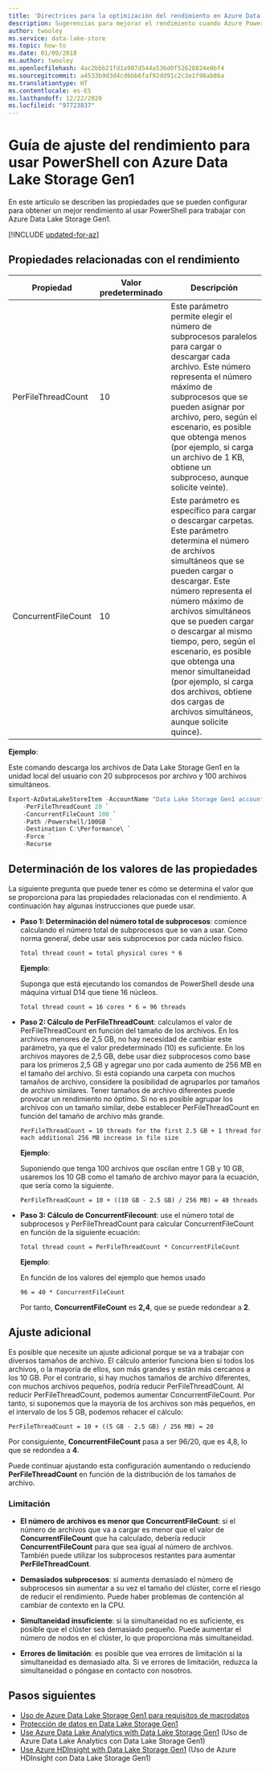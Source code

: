 ```yaml
---
title: 'Directrices para la optimización del rendimiento en Azure Data Lake Storage Gen1: PowerShell'
description: Sugerencias para mejorar el rendimiento cuando Azure PowerShell se utiliza con Azure Data Lake Storage Gen1.
author: twooley
ms.service: data-lake-store
ms.topic: how-to
ms.date: 01/09/2018
ms.author: twooley
ms.openlocfilehash: 4ac2bbb21fd1a987d544a536d0f52628824e0bf4
ms.sourcegitcommit: a4533b9d3d4cd6bb6faf92dd91c2c3e1f98ab86a
ms.translationtype: HT
ms.contentlocale: es-ES
ms.lasthandoff: 12/22/2020
ms.locfileid: "97723837"
---
```

# <a name="performance-tuning-guidance-for-using-powershell-with-azure-data-lake-storage-gen1"></a>Guía de ajuste del rendimiento para usar PowerShell con Azure Data Lake Storage Gen1

En este artículo se describen las propiedades que se pueden configurar para obtener un mejor rendimiento al usar PowerShell para trabajar con Azure Data Lake Storage Gen1.

[!INCLUDE [updated-for-az](../../includes/updated-for-az.md)]

## <a name="performance-related-properties"></a>Propiedades relacionadas con el rendimiento

| Propiedad            | Valor predeterminado | Descripción |
|---------------------|---------|-------------|
| PerFileThreadCount  | 10      | Este parámetro permite elegir el número de subprocesos paralelos para cargar o descargar cada archivo. Este número representa el número máximo de subprocesos que se pueden asignar por archivo, pero, según el escenario, es posible que obtenga menos (por ejemplo, si carga un archivo de 1 KB, obtiene un subproceso, aunque solicite veinte).  |
| ConcurrentFileCount | 10      | Este parámetro es específico para cargar o descargar carpetas. Este parámetro determina el número de archivos simultáneos que se pueden cargar o descargar. Este número representa el número máximo de archivos simultáneos que se pueden cargar o descargar al mismo tiempo, pero, según el escenario, es posible que obtenga una menor simultaneidad (por ejemplo, si carga dos archivos, obtiene dos cargas de archivos simultáneos, aunque solicite quince). |

**Ejemplo**:

Este comando descarga los archivos de Data Lake Storage Gen1 en la unidad local del usuario con 20 subprocesos por archivo y 100 archivos simultáneos.

```PowerShell
Export-AzDataLakeStoreItem -AccountName "Data Lake Storage Gen1 account name" `
    -PerFileThreadCount 20 `
    -ConcurrentFileCount 100 `
    -Path /Powershell/100GB `
    -Destination C:\Performance\ `
    -Force `
    -Recurse
```

## <a name="how-to-determine-property-values"></a>Determinación de los valores de las propiedades

La siguiente pregunta que puede tener es cómo se determina el valor que se proporciona para las propiedades relacionadas con el rendimiento. A continuación hay algunas instrucciones que puede usar.

* **Paso 1: Determinación del número total de subprocesos**: comience calculando el número total de subprocesos que se van a usar. Como norma general, debe usar seis subprocesos por cada núcleo físico.

    `Total thread count = total physical cores * 6`

    **Ejemplo**:

    Suponga que está ejecutando los comandos de PowerShell desde una máquina virtual D14 que tiene 16 núcleos.

    `Total thread count = 16 cores * 6 = 96 threads`

* **Paso 2: Cálculo de PerFileThreadCount**: calculamos el valor de PerFileThreadCount en función del tamaño de los archivos. En los archivos menores de 2,5 GB, no hay necesidad de cambiar este parámetro, ya que el valor predeterminado (10) es suficiente. En los archivos mayores de 2,5 GB, debe usar diez subprocesos como base para los primeros 2,5 GB y agregar uno por cada aumento de 256 MB en el tamaño del archivo. Si está copiando una carpeta con muchos tamaños de archivo, considere la posibilidad de agruparlos por tamaños de archivo similares. Tener tamaños de archivo diferentes puede provocar un rendimiento no óptimo. Si no es posible agrupar los archivos con un tamaño similar, debe establecer PerFileThreadCount en función del tamaño de archivo más grande.

    `PerFileThreadCount = 10 threads for the first 2.5 GB + 1 thread for each additional 256 MB increase in file size`

    **Ejemplo**:

    Suponiendo que tenga 100 archivos que oscilan entre 1 GB y 10 GB, usaremos los 10 GB como el tamaño de archivo mayor para la ecuación, que sería como la siguiente.

    `PerFileThreadCount = 10 + ((10 GB - 2.5 GB) / 256 MB) = 40 threads`

* **Paso 3: Cálculo de ConcurrentFilecount**: use el número total de subprocesos y PerFileThreadCount para calcular ConcurrentFileCount en función de la siguiente ecuación:

    `Total thread count = PerFileThreadCount * ConcurrentFileCount`

    **Ejemplo**:

    En función de los valores del ejemplo que hemos usado

    `96 = 40 * ConcurrentFileCount`

    Por tanto, **ConcurrentFileCount** es **2,4**, que se puede redondear a **2**.

## <a name="further-tuning"></a>Ajuste adicional

Es posible que necesite un ajuste adicional porque se va a trabajar con diversos tamaños de archivo. El cálculo anterior funciona bien si todos los archivos, o la mayoría de ellos, son más grandes y están más cercanos a los 10 GB. Por el contrario, si hay muchos tamaños de archivo diferentes, con muchos archivos pequeños, podría reducir PerFileThreadCount. Al reducir PerFileThreadCount, podemos aumentar ConcurrentFileCount. Por tanto, si suponemos que la mayoría de los archivos son más pequeños, en el intervalo de los 5 GB, podemos rehacer el cálculo:

`PerFileThreadCount = 10 + ((5 GB - 2.5 GB) / 256 MB) = 20`

Por consiguiente, **ConcurrentFileCount** pasa a ser 96/20, que es 4,8, lo que se redondea a **4**.

Puede continuar ajustando esta configuración aumentando o reduciendo **PerFileThreadCount** en función de la distribución de los tamaños de archivo.

### <a name="limitation"></a>Limitación

* **El número de archivos es menor que ConcurrentFileCount**: si el número de archivos que va a cargar es menor que el valor de **ConcurrentFileCount** que ha calculado, debería reducir **ConcurrentFileCount** para que sea igual al número de archivos. También puede utilizar los subprocesos restantes para aumentar **PerFileThreadCount**.

* **Demasiados subprocesos**: si aumenta demasiado el número de subprocesos sin aumentar a su vez el tamaño del clúster, corre el riesgo de reducir el rendimiento. Puede haber problemas de contención al cambiar de contexto en la CPU.

* **Simultaneidad insuficiente**: si la simultaneidad no es suficiente, es posible que el clúster sea demasiado pequeño. Puede aumentar el número de nodos en el clúster, lo que proporciona más simultaneidad.

* **Errores de limitación**: es posible que vea errores de limitación si la simultaneidad es demasiado alta. Si ve errores de limitación, reduzca la simultaneidad o póngase en contacto con nosotros.

## <a name="next-steps"></a>Pasos siguientes

* [Uso de Azure Data Lake Storage Gen1 para requisitos de macrodatos](data-lake-store-data-scenarios.md) 
* [Protección de datos en Data Lake Storage Gen1](data-lake-store-secure-data.md)
* [Use Azure Data Lake Analytics with Data Lake Storage Gen1](../data-lake-analytics/data-lake-analytics-get-started-portal.md) (Uso de Azure Data Lake Analytics con Data Lake Storage Gen1)
* [Use Azure HDInsight with Data Lake Storage Gen1](data-lake-store-hdinsight-hadoop-use-portal.md) (Uso de Azure HDInsight con Data Lake Storage Gen1)

